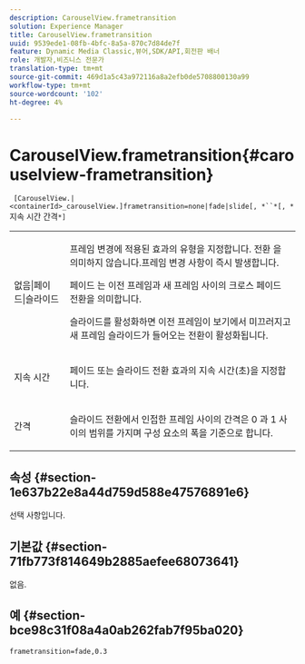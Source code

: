 ```yaml
---
description: CarouselView.frametransition
solution: Experience Manager
title: CarouselView.frametransition
uuid: 9539ede1-08fb-4bfc-8a5a-870c7d84de7f
feature: Dynamic Media Classic,뷰어,SDK/API,회전판 배너
role: 개발자,비즈니스 전문가
translation-type: tm+mt
source-git-commit: 469d1a5c43a972116a8a2efb0de5708800130a99
workflow-type: tm+mt
source-wordcount: '102'
ht-degree: 4%

---
```



# CarouselView.frametransition{#carouselview-frametransition}

` [CarouselView.|<containerId>_carouselView.]frametransition=none|fade|slide[, *``*[, *`지속 시간 간격`*]`

<table id="table_D5992FCFF26046079089652B211BB6C5"> 
 <tbody> 
  <tr> 
   <td colname="col1"> <p> <span class="codeph"> 없음|페이드|슬라이드  </span> </p> </td> 
   <td colname="col2"> <p>프레임 변경에 적용된 효과의 유형을 지정합니다. <span class="codeph"> 전환 </span> 을 의미하지 않습니다.프레임 변경 사항이 즉시 발생합니다. </p> <p> <span class="codeph"> 페이드 </span> 는 이전 프레임과 새 프레임 사이의 크로스 페이드 전환을 의미합니다. </p> <p> <span class="codeph"> 슬라이드를  </span> 활성화하면 이전 프레임이 보기에서 미끄러지고 새 프레임 슬라이드가 들어오는 전환이 활성화됩니다. </p> </td> 
  </tr> 
  <tr> 
   <td colname="col1"> <p> <span class="codeph"> <span class="varname"> 지속 시간  </span> </span> </p> </td> 
   <td colname="col2"> <p><span class="codeph"> 페이드 </span> 또는 <span class="codeph"> 슬라이드 </span> 전환 효과의 지속 시간(초)을 지정합니다. </p> </td> 
  </tr> 
  <tr> 
   <td colname="col1"> <p> <span class="codeph"> <span class="varname"> 간격  </span> </span> </p> </td> 
   <td colname="col2"> <p><span class="codeph"> 슬라이드 </span> 전환에서 인접한 프레임 사이의 간격은 <span class="codeph"> 0 </span>과 <span class="codeph"> 1 </span> 사이의 범위를 가지며 구성 요소의 폭을 기준으로 합니다. </p> </td> 
  </tr> 
 </tbody> 
</table>

## 속성 {#section-1e637b22e8a44d759d588e47576891e6}

선택 사항입니다.

## 기본값 {#section-71fb773f814649b2885aefee68073641}

없음.

## 예 {#section-bce98c31f08a4a0ab262fab7f95ba020}

`frametransition=fade,0.3`
